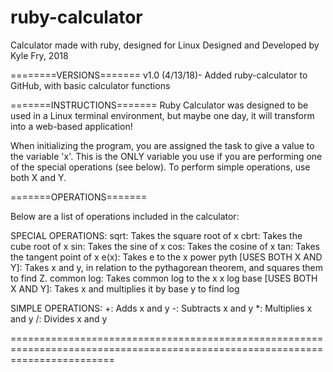 # ruby-calculator
Calculator made with ruby, designed for Linux
Designed and Developed by Kyle Fry, 2018

========VERSIONS=======
v1.0 (4/13/18)- Added ruby-calculator to GitHub, with basic calculator functions

=======INSTRUCTIONS=======
Ruby Calculator was designed to be used in a Linux terminal environment, but maybe one day, it will transform into a web-based application!

When initializing the program, you are assigned the task to give a value to the variable 'x'. This is the ONLY variable you use if you are performing one of the special operations (see below). To perform simple operations, use both X and Y.

=======OPERATIONS=======

Below are a list of operations included in the calculator:

SPECIAL OPERATIONS:
  sqrt: Takes the square root of x
  cbrt: Takes the cube root of x
  sin: Takes the sine of x
  cos: Takes the cosine of x
  tan: Takes the tangent point of x
  e(x): Takes e to the x power
  pyth [USES BOTH X AND Y]: Takes x and y, in relation to the pythagorean theorem, and squares them to find Z.
  common log: Takes common log to the x
  x log base [USES BOTH X AND Y]: Takes x and multiplies it by base y to find log

SIMPLE OPERATIONS:
  +: Adds x and y
  -: Subtracts x and y
  *: Multiplies x and y
  /: Divides x and y
  
  ==============================================================================================================================
